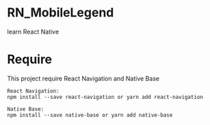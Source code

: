 # RN_MobileLegend
learn React Native

# Require
This project require React Navigation and Native Base
```
React Navigation:
npm install --save react-navigation or yarn add react-navigation
``` 
```
Native Base:
npm install --save native-base or yarn add native-base
``` 
